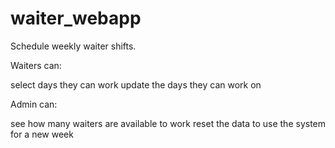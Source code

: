 # waiter_webapp


Schedule weekly waiter shifts.

Waiters can:

select days they can work
update the days they can work on

Admin can:

see how many waiters are available to work
reset the data to use the system for a new week
